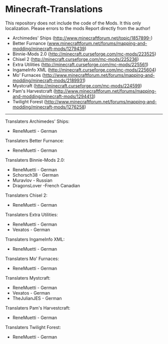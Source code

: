 # Minecraft-Translations

This repository does not include the code of the Mods. It this only localization. Please errors to the mods Report directly from the author!

- Archimedes' Ships (http://www.minecraftforum.net/topic/1857899-)
- Better Furnance (www.minecraftforum.net/forums/mapping-and-modding/minecraft-mods/1279439)
- Binnie-Mods 2.0 (http://minecraft.curseforge.com/mc-mods/223525)
- Chisel 2 (http://minecraft.curseforge.com/mc-mods/225236)
- Extra Utilities (http://minecraft.curseforge.com/mc-mods/225561)
- IngameInfo XML (http://minecraft.curseforge.com/mc-mods/225604)
- Mo' Furnaces (http://www.minecraftforum.net/forums/mapping-and-modding/minecraft-mods/2189931)
- Mystcraft (http://minecraft.curseforge.com/mc-mods/224599)
- Pam's Harvestcraft (http://www.minecraftforum.net/forums/mapping-and-modding/minecraft-mods/1294413)
- Twilight Forest (http://www.minecraftforum.net/forums/mapping-and-modding/minecraft-mods/1276258)

******************

Translaters Archimedes' Ships:
- ReneMuetti - German

Translaters Better Furnance:
- ReneMuetti - German

Translaters Binnie-Mods 2.0:
- ReneMuetti - German
- Schorsch38 - German
- Muravlov - Russian
- DragonsLover -French Canadian

Translaters Chisel 2:
- ReneMuetti - German

Translaters Extra Utilities:
- ReneMuetti - German
- Vexatos - German

Translaters IngameInfo XML:
- ReneMuetti - German

Translaters Mo' Furnaces:
- ReneMuetti - German

Translaters Mystcraft:
- ReneMuetti - German
- Vexatos - German
- TheJulianJES - German

Translaters Pam's Harvestcraft:
- ReneMuetti - German

Translaters Twilight Forest:
- ReneMuetti - German